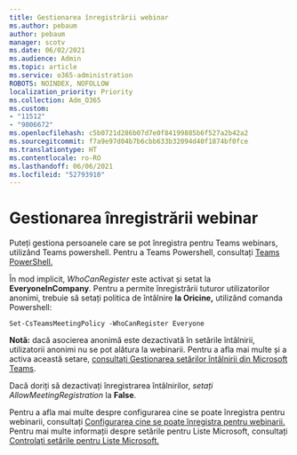```yaml
---
title: Gestionarea înregistrării webinar
ms.author: pebaum
author: pebaum
manager: scotv
ms.date: 06/02/2021
ms.audience: Admin
ms.topic: article
ms.service: o365-administration
ROBOTS: NOINDEX, NOFOLLOW
localization_priority: Priority
ms.collection: Adm_O365
ms.custom:
- "11512"
- "9006672"
ms.openlocfilehash: c5b0721d286b07d7e0f84199885b6f527a2b42a2
ms.sourcegitcommit: f7a9e97d04b7b6cbb633b32094d40f1874bf0fce
ms.translationtype: HT
ms.contentlocale: ro-RO
ms.lasthandoff: 06/06/2021
ms.locfileid: "52793910"
---
```

# <a name="manage-webinar-registration"></a>Gestionarea înregistrării webinar

Puteți gestiona persoanele care se pot înregistra pentru Teams webinars, utilizând Teams powershell. Pentru a Teams Powershell, consultați [Teams PowerShell.](/microsoftteams/teams-powershell-install) 

În mod implicit, *WhoCanRegister* este activat și setat la **EveryoneInCompany**. Pentru a permite înregistrării tuturor utilizatorilor anonimi, trebuie să setați politica de întâlnire **la Oricine,** utilizând comanda Powershell:

`Set-CsTeamsMeetingPolicy -WhoCanRegister Everyone`

**Notă:** dacă asocierea anonimă este dezactivată în setările întâlnirii, utilizatorii anonimi nu se pot alătura la webinarii. Pentru a afla mai multe și a activa această setare, [consultați Gestionarea setărilor întâlnirii din Microsoft Teams](/microsoftteams/meeting-settings-in-teams).

Dacă doriți să dezactivați înregistrarea întâlnirilor, *setați AllowMeetingRegistration* la **False**.

Pentru a afla mai multe despre configurarea cine se poate înregistra pentru webinarii, consultați [Configurarea cine se poate înregistra pentru webinarii.](/microsoftteams/set-up-webinars?source=docs#configure-who-can-register-for-webinars) Pentru mai multe informații despre setările pentru Liste Microsoft, consultați [Controlați setările pentru Liste Microsoft.](/sharepoint/control-lists)
